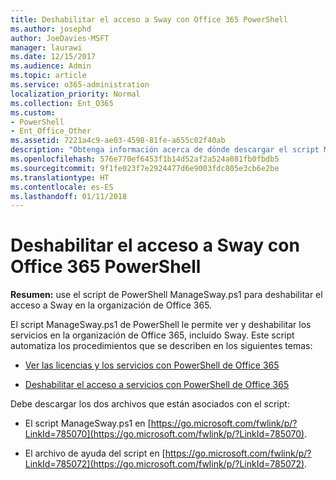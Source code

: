 ```yaml
---
title: Deshabilitar el acceso a Sway con Office 365 PowerShell
ms.author: josephd
author: JoeDavies-MSFT
manager: laurawi
ms.date: 12/15/2017
ms.audience: Admin
ms.topic: article
ms.service: o365-administration
localization_priority: Normal
ms.collection: Ent_O365
ms.custom:
- PowerShell
- Ent_Office_Other
ms.assetid: 7221a4c9-ae03-4598-81fe-a655c02f40ab
description: "Obtenga información acerca de dónde descargar el script ManageSway.ps1 de PowerShell que le permite deshabilitar el acceso a Sway en la organización de Office 365."
ms.openlocfilehash: 576e770ef6453f1b14d52af2a524a081fb0fbdb5
ms.sourcegitcommit: 9f1fe023f7e2924477d6e9003fdc805e3cb6e2be
ms.translationtype: HT
ms.contentlocale: es-ES
ms.lasthandoff: 01/11/2018
---
```

# <a name="disable-access-to-sway-with-office-365-powershell"></a>Deshabilitar el acceso a Sway con Office 365 PowerShell

**Resumen:** use el script de PowerShell ManageSway.ps1 para deshabilitar el acceso a Sway en la organización de Office 365.
  
El script ManageSway.ps1 de PowerShell le permite ver y deshabilitar los servicios en la organización de Office 365, incluido Sway. Este script automatiza los procedimientos que se describen en los siguientes temas:
  
- [Ver las licencias y los servicios con PowerShell de Office 365](view-licenses-and-services-with-office-365-powershell.md)
    
- [Deshabilitar el acceso a servicios con PowerShell de Office 365](disable-access-to-services-with-office-365-powershell.md)
    
Debe descargar los dos archivos que están asociados con el script:
  
- El script ManageSway.ps1 en [https://go.microsoft.com/fwlink/p/?LinkId=785070](https://go.microsoft.com/fwlink/p/?LinkId=785070).
    
- El archivo de ayuda del script en [https://go.microsoft.com/fwlink/p/?LinkId=785072](https://go.microsoft.com/fwlink/p/?LinkId=785072).
    

